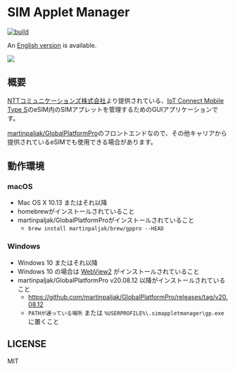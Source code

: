 # SIM Applet Manager

[![build](https://github.com/common-creation/sim-applet-manager/actions/workflows/build.yml/badge.svg)](https://github.com/common-creation/sim-applet-manager/actions/workflows/build.yml)

An [English version](./README_EN.md) is available.

![](https://i.imgur.com/N5RbVPH.png)

## 概要

[NTTコミュニケーションズ株式会社](https://www.ntt.com/)より提供されている、[IoT Connect Mobile Type S](https://sdpf.ntt.com/services/icms/)のeSIM内のSIMアプレットを管理するためのGUIアプリケーションです。

[martinpaljak/GlobalPlatformPro](https://github.com/martinpaljak/GlobalPlatformPro)のフロントエンドなので、その他キャリアから提供されているeSIMでも使用できる場合があります。

## 動作環境

### macOS

- Mac OS X 10.13 またはそれ以降
- homebrewがインストールされていること
- martinpaljak/GlobalPlatformProがインストールされていること
  - `brew install martinpaljak/brew/gppro --HEAD`

### Windows

- Windows 10 またはそれ以降
- Windows 10 の場合は [WebView2](https://developer.microsoft.com/ja-jp/microsoft-edge/webview2) がインストールされていること
- martinpaljak/GlobalPlatformPro v20.08.12 以降がインストールされていること
  - https://github.com/martinpaljak/GlobalPlatformPro/releases/tag/v20.08.12
  - `PATHが通っている場所` または `%USERPROFILE%\.simappletmanager\gp.exe` に置くこと

## LICENSE

MIT
